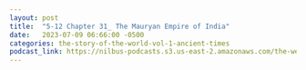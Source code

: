 ```yaml
---
layout: post
title:  "5-12 Chapter 31_ The Mauryan Empire of India"
date:   2023-07-09 06:66:00 -0500
categories: the-story-of-the-world-vol-1-ancient-times
podcast_link: https://nilbus-podcasts.s3.us-east-2.amazonaws.com/the-well-trained-mind/The%20Story%20of%20the%20World%20Vol.%201%20Ancient%20Times/5-12%20Chapter%2031_%20The%20Mauryan%20Empire%20of%20India.mp3
---
```

